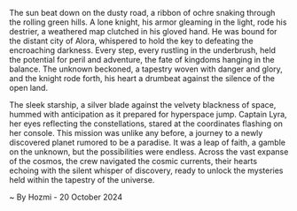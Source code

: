 
The sun beat down on the dusty road, a ribbon of ochre snaking through the rolling green hills.  A lone knight, his armor gleaming in the light, rode his destrier, a weathered map clutched in his gloved hand.  He was bound for the distant city of Alora, whispered to hold the key to defeating the encroaching darkness.  Every step, every rustling in the underbrush, held the potential for peril and adventure, the fate of kingdoms hanging in the balance. The unknown beckoned, a tapestry woven with danger and glory, and the knight rode forth, his heart a drumbeat against the silence of the open land.

The sleek starship, a silver blade against the velvety blackness of space, hummed with anticipation as it prepared for hyperspace jump. Captain Lyra, her eyes reflecting the constellations, stared at the coordinates flashing on her console. This mission was unlike any before, a journey to a newly discovered planet rumored to be a paradise.  It was a leap of faith, a gamble on the unknown, but the possibilities were endless.  Across the vast expanse of the cosmos, the crew navigated the cosmic currents, their hearts echoing with the silent whisper of discovery, ready to unlock the mysteries held within the tapestry of the universe. 

~ By Hozmi - 20 October 2024
